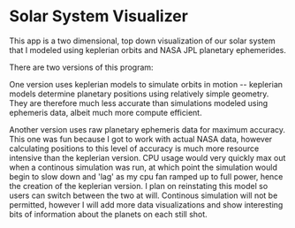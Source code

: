 # Solar System Visualizer

This app is a two dimensional, top down visualization of our solar system that I modeled using keplerian orbits and NASA JPL planetary ephemerides.

There are two versions of this program: 

One version uses keplerian models to simulate orbits in motion -- keplerian models determine planetary positions using relatively simple geometry. They are 
therefore much less accurate than simulations modeled using ephemeris data, albeit much more compute efficient. 

Another version uses raw planetary ephemeris data for maximum accuracy. This one was fun because I got to work with actual NASA data, however calculating 
positions to this level of accuracy is much more resource intensive than the keplerian version. CPU usage would very quickly max out when a continous 
simulation was run, at which point the simulation would begin to slow down and 'lag' as my cpu fan ramped up to full power, hence the creation of the 
keplerian version. I plan on reinstating this model so users can switch between the two at will. Continous simulation will not be permitted, however I will 
add more data visualizations and show interesting bits of information about the planets on each still shot.
